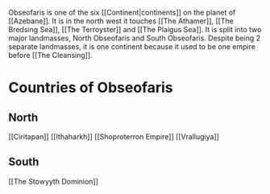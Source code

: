 Obseofaris is one of the six [[Continent|continents]] on the planet of [[Azebane]]. It is in the north west it touches [[The Athamer]], [[The Bredsing Sea]], [[The Terroyster]] and [[The Plaigus Sea]]. It is split into two major landmasses, North Obseofaris and South Obseofaris. 
Despite being 2 separate landmasses, it is one continent because it used to be one empire before [[The Cleansing]].
# Countries of Obseofaris
## North
[[Ciritapan]]
[[Ithaharkh]]
[[Shoproterron Empire]]
[[Vrallugiya]]

## South
[[The Stowyyth Dominion]]